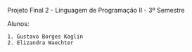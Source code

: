 Projeto Final 2 - Linguagem de Programação II - 3º Semestre

Alunos:

    1. Gustavo Borges Koglin
    2. Elizandra Waechter